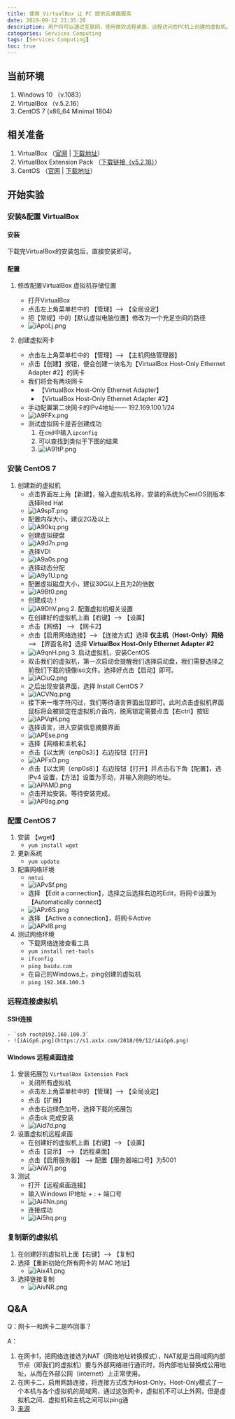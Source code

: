 ```yaml
---
title: 使用 VirtualBox 让 PC 提供云桌面服务
date: 2019-09-12 21:35:28
description: 用户将可以通过互联网，使用微软远程桌面，远程访问在PC机上创建的虚拟机。
categories: Services Computing
tags: [Services Computing]
toc: true
---
```


## 当前环境

1. Windows 10 （v.1083）
2. VirtualBox （v.5.2.16）
3. CentOS 7 (x86_64 Minimal 1804)

## 相关准备

1. VirtualBox （[官网](https://www.virtualbox.org/) | [下载地址](https://www.virtualbox.org/wiki/Downloads)）
2. VirtualBox Extension Pack （[下载链接（v5.2.18）](https://download.virtualbox.org/virtualbox/5.2.18/Oracle_VM_VirtualBox_Extension_Pack-5.2.18.vbox-extpack)）
3. CentOS （[官网](https://www.centos.org/) | [下载地址](https://www.centos.org/download/)）

## 开始实验

### 安装&配置 VirtualBox

#### 安装

下载完VirtualBox的安装包后，直接安装即可。

#### 配置

1. 修改配置VirtualBox 虚拟机存储位置
   - 打开VirtualBox
   - 点击左上角菜单栏中的 【管理】--> 【全局设定】
   - 把【常规】中的【默认虚拟电脑位置】修改为一个充足空间的路径
   - ![iApoLj.png](https://s1.ax1x.com/2018/09/12/iApoLj.png)

1. 创建虚拟网卡

   - 点击左上角菜单栏中的 【管理】--> 【主机网络管理器】
   - 点击【创建】按钮，便会创建一块名为【VirtualBox Host-Only Ethernet Adapter #2】的网卡
   - 我们将会有两块网卡
     - 【VirtualBox Host-Only Ethernet Adapter】
     - 【VirtualBox Host-Only Ethernet Adapter #2】
   - 手动配置第二块网卡的IPv4地址—— 192.169.100.1/24
   - ![iA9FFx.png](https://s1.ax1x.com/2018/09/12/iA9FFx.png)
   - 测试虚拟网卡是否创建成功
     1. 在`cmd`中输入`ipconfig`
     2. 可以查找到类似于下图的结果
     3. ![iA91tP.png](https://s1.ax1x.com/2018/09/12/iA91tP.png)

### 安装 CentOS 7

   1. 创建新的虚拟机
        - 点击界面左上角【新建】，输入虚拟机名称，安装的系统为CentOS则版本选择Red Hat
        - ![iA9spT.png](https://s1.ax1x.com/2018/09/12/iA9spT.png)
        - 配置内存大小，建议2G及以上
        - ![iA90kq.png](https://s1.ax1x.com/2018/09/12/iA90kq.png)
        - 创建虚拟硬盘
        - ![iA9d7n.png](https://s1.ax1x.com/2018/09/12/iA9d7n.png)
        - 选择VDI
        - ![iA9a0s.png](https://s1.ax1x.com/2018/09/12/iA9a0s.png)
        - 选择动态分配
        - ![iA9y1U.png](https://s1.ax1x.com/2018/09/12/iA9y1U.png)
        - 配置虚拟磁盘大小，建议30G以上且为2的倍数
        - ![iA9Bt0.png](https://s1.ax1x.com/2018/09/12/iA9Bt0.png)
        - 创建成功！
        - ![iA9DhV.png](https://s1.ax1x.com/2018/09/12/iA9DhV.png)
    2. 配置虚拟机相关设置
        - 在创建好的虚拟机上面【右键】--> 【设置】
        - 点击【网络】 --> 【网卡2】
        - 点击【启用网络连接】--> 【连接方式】选择 **仅主机（Host-Only）网络** --> 【界面名称】选择 **VirtualBox Host-Only Ethernet Adapter #2**
        - ![iA9qnH.png](https://s1.ax1x.com/2018/09/12/iA9qnH.png)
    3. 启动虚拟机，安装CentOS
        - 双击我们的虚拟机，第一次启动会提醒我们选择启动盘，我们需要选择之前我们下载的镜像iso文件。选择好点击【启动】即可。
        - ![iACiuQ.png](https://s1.ax1x.com/2018/09/12/iACiuQ.png)
        - 之后出现安装界面，选择 Install CentOS 7
        - ![iACVNq.png](https://s1.ax1x.com/2018/09/12/iACVNq.png)
        - 接下来一堆字符闪过，我们等待语言界面出现即可。此时点击虚拟机界面鼠标将会被锁定在虚拟机介面内，脱离锁定需要点击【右ctrl】按钮
        - ![iAPVqH.png](https://s1.ax1x.com/2018/09/12/iAPVqH.png)
        - 选择语言，进入安装信息摘要界面
        - ![iAPEse.png](https://s1.ax1x.com/2018/09/12/iAPEse.png)
        - 选择【网络和主机名】
        - 点击【以太网（enp0s3）】右边按钮【打开】
        - ![iAPFxO.png](https://s1.ax1x.com/2018/09/12/iAPFxO.png)
        - 点击【以太网（enp0s8）】右边按钮【打开】并点击右下角【配置】，选 IPv4 设置，【方法】设置为手动，并输入刚刚的地址。
        - ![iAPAMD.png](https://s1.ax1x.com/2018/09/12/iAPAMD.png)
        - 点击开始安装。等待安装完成。
        - ![iAP8sg.png](https://s1.ax1x.com/2018/09/12/iAP8sg.png)
    
### 配置 CentOS 7

1. 安装 【wget】
    - `yum install wget`
2. 更新系统
    - `yum update`
3. 配置网络环境
    - `nmtui`
    - ![iAPvSf.png](https://s1.ax1x.com/2018/09/12/iAPvSf.png)
    - 选择 【Edit a connection】，选择之后选择右边的Edit，将网卡设置为【Automatically connect】
    - ![iAPz6S.png](https://s1.ax1x.com/2018/09/12/iAPz6S.png)
    - 选择 【Active a connection】，将网卡Active
    - ![iAPxl8.png](https://s1.ax1x.com/2018/09/12/iAPxl8.png)
4. 测试网络环境
    - 下载网络连接查看工具
    - `yum install net-tools`
    - `ifconfig`
    - `ping baidu.com`
    - 在自己的Windows上，ping创建的虚拟机
    - `ping 192.168.100.3`

### 远程连接虚拟机

#### SSH连接

    - `ssh root@192.168.100.3`
    - ![iAiGp6.png](https://s1.ax1x.com/2018/09/12/iAiGp6.png)

#### Windows 远程桌面连接

1. 安装拓展包 `VirtualBox Extension Pack`
    - 关闭所有虚拟机
    - 点击左上角菜单栏中的 【管理】--> 【全局设定】
    - 点击【扩展】
    - 点击右边绿色加号，选择下载的拓展包
    - 点击ok 完成安装
    - ![iAid7d.png](https://s1.ax1x.com/2018/09/12/iAid7d.png)
2. 设置虚拟机远程桌面
    - 在创建好的虚拟机上面【右键】--> 【设置】
    - 点击【显示】 --> 【远程桌面】
    - 点击【启用服务器】 --> 配置【服务器端口号】为5001
    - ![iAiW7j.png](https://s1.ax1x.com/2018/09/12/iAiW7j.png)
3. 测试
    - 打开【远程桌面连接】
    - 输入Windows IP地址 + : + 端口号
    - ![iAi4Nn.png](https://s1.ax1x.com/2018/09/12/iAi4Nn.png)
    - 连接成功
    - ![iAi5hq.png](https://s1.ax1x.com/2018/09/12/iAi5hq.png)

### 复制新的虚拟机

1. 在创建好的虚拟机上面【右键】--> 【复制】
2. 选择【重新初始化所有网卡的 MAC 地址】
    - ![iAix41.png](https://s1.ax1x.com/2018/09/12/iAix41.png)
3. 选择链接复制
    - ![iAivNR.png](https://s1.ax1x.com/2018/09/12/iAivNR.png)

## Q&A

Q：网卡一和网卡二是咋回事？

A：
1. 在网卡1，把网络连接选为NAT（网络地址转换模式），NAT就是当局域网内部节点（即我们的虚拟机）要与外部网络进行通讯时，将内部地址替换成公用地址，从而在外部公网（internet）上正常使用。
2. 在网卡二，启用网路连接，将连接方式改为Host-Only，Host-Only模式了一个本机与各个虚拟机的局域网，通过这张网卡，虚拟机不可以上外网，但是虚拟机之间、虚拟机和主机之间可以ping通
3. [来源](https://blog.csdn.net/qiuxy23/article/details/82532703/)








